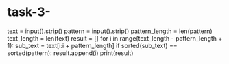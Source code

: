 # task-3-
text = input().strip()
pattern = input().strip()
pattern_length = len(pattern)
text_length = len(text)
result = []
for i in range(text_length - pattern_length + 1):
    sub_text = text[i:i + pattern_length]
    if sorted(sub_text) == sorted(pattern):
        result.append(i)
print(result)
